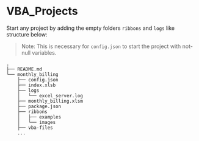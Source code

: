 # VBA_Projects

Start any project by adding the empty folders `ribbons` and `logs` like structure below:
> Note: This is necessary for `config.json` to start the project with not-null variables.

```
.
├── README.md
└── monthly_billing
    ├── config.json
    ├── index.xlsb
    ├── logs
    │   └── excel_server.log
    ├── monthly_billing.xlsm
    ├── package.json
    ├── ribbons
    │   ├── examples
    │   └── images
    ├── vba-files
    ...
```